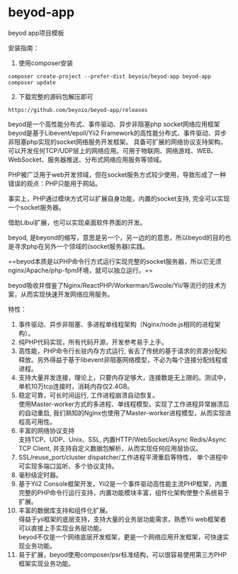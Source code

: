 # beyod-app

beyod app项目模板

安装指南：
1. 使用composer安装
```
composer create-project --prefer-dist beyoio/beyod-app beyod-app
composer update
```
2. 下载完整的源码包解压即可

```
https://github.com/beyoio/beyod-app/releases
```

beyod是一个高性能分布式、事件驱动、异步非阻塞php socket网络应用框架
beyod是基于Libevent/epoll/Yii2 Framework的高性能分布式、事件驱动、异步非阻塞php实现的socket网络服务开发框架。 具备可扩展的网络协议支持架构，可以开发任何TCP/UDP层上的网络应用。可用于物联网、网络游戏、WEB、WebSocket、服务器推送、分布式网络应用服务等领域。

PHP被广泛用于web开发领域，但在socket服务方式较少使用，导致形成了一种错误的观点：PHP只能用于网站。

事实上，PHP通过模块方式可以扩展自身功能，内置的socket支持, 完全可以实现一个socket服务器。

借助Libui扩展，也可以实现桌面软件界面的开发。

beyod,  是beyond的缩写，意思是另一个，另一边的的意思，所以beyod的目的也是寻求php在另外一个领域的(socket服务器)实践。

==beyod本质是以PHP命令行方式运行实现完整的socket服务器，所以它无须nginx/Apache/php-fpm环境，就可以独立运行。==

beyod吸收并借鉴了Nginx/ReactPHP/Workerman/Swoole/Yii/等流行的技术方案，从而实现快速开发网络应用服务。

特性：
1. 事件驱动、异步非阻塞、多进程单线程架构（Nginx/node.js相同的进程架构）。
2. 纯PHP代码实现，所有代码开源，开发参考易于上手。
3. 高性能，PHP命令行长驻内存方式运行, 省去了传统的基于请求的资源分配和释放。另外得益于基于libevent非阻塞网络模型，不必为每个连接分配线程或进程。  
4. 支持大量并发连接，理论上，只要内存足够大，连接数是无上限的。测试中，单机10万tcp连接时，消耗内存仅2.4GB。 
5. 稳定可靠，可长时间运行, 工作进程崩溃自动恢复。  
使用Master-worker方式的多进程、单线程模型。实现了工作进程异常崩溃后的自动重启,  我们熟知的Nginx也使用了Master-worker进程模型，从而实现进程高可用性。
6. 丰富的网络协议支持  
支持TCP、UDP、Unix、SSL, 内置HTTP/WebSocket/Async Redis/Async TCP Client, 并支持自定义数据包解析，从而实现任何应用层协议。
7. SSL/reuse_port/cluster dispatcher/工作进程平滑重启等特性， 单个进程中可实现多端口监听、多个协议支持。
8. 毫秒级定时器。
9. 基于Yii2 Console框架开发，Yii2是一个事件驱动高性能主流PHP框架，内置完整的PHP命令行运行支持，内置功能模块丰富，组件化架构使整个系统易于扩展。
10. 丰富的数据库支持和组件化扩展。  
得益于yii框架的底层支持，支持大量的业务层功能需求，熟悉Yii web框架者可以直接上手实现业务层功能。  
  beyod不仅是一个网络底层开发框架，更是一个网络应用开发框架，可快速实现业务功能。
11. 易于扩展，beyod使用composer/psr标准结构，可以很容易使用第三方PHP框架实现业务功能。
